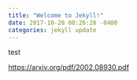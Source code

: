 ```yaml
---
title: "Welcome to Jekyll!"
date: 2017-10-20 08:26:28 -0400
categories: jekyll update
---
```

test



https://arxiv.org/pdf/2002.08930.pdf
